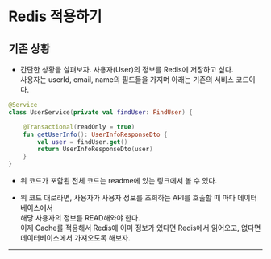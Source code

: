 # Redis 적용하기

<h2>기존 상황</h2>

- 간단한 상황을 살펴보자. 사용자(User)의 정보를 Redis에 저장하고 싶다.  
  사용자는 userId, email, name의 필드들을 가지며 아래는 기존의 서비스 코드이다.

```kt
@Service
class UserService(private val findUser: FindUser) {

    @Transactional(readOnly = true)
    fun getUserInfo(): UserInfoResponseDto {
        val user = findUser.get()
        return UserInfoResponseDto(user)
    }
}
```

- 위 코드가 포함된 전체 코드는 readme에 있는 링크에서 볼 수 있다.

- 위 코드 대로라면, 사용자가 사용자 정보를 조회하는 API를 호출할 때 마다 데이터베이스에서  
 해당 사용자의 정보를 READ해와야 한다.  
 이제 Cache를 적용해서 Redis에 이미 정보가 있다면 Redis에서 읽어오고, 없다면 데이터베이스에서 가져오도록 해보자.
<hr/>
